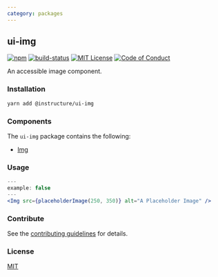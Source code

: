 ```yaml
---
category: packages
---
```


## ui-img

[![npm][npm]][npm-url]
[![build-status][build-status]][build-status-url]
[![MIT License][license-badge]][LICENSE]
[![Code of Conduct][coc-badge]][coc]

An accessible image component.

### Installation

```sh
yarn add @instructure/ui-img
```

### Components
The `ui-img` package contains the following:
- [Img](#Img)

### Usage
```jsx
---
example: false
---
<Img src={placeholderImage(250, 350)} alt="A Placeholder Image" />
```
### Contribute
See the [contributing guidelines](#contributing) for details.

### License

[MIT](LICENSE)

[npm]: https://img.shields.io/npm/v/@instructure/ui-img.svg
[npm-url]: https://npmjs.com/package/@instructure/ui-img

[build-status]: https://travis-ci.org/instructure/instructure-ui.svg?branch=master
[build-status-url]: https://travis-ci.org/instructure/instructure-ui "Travis CI"

[license-badge]: https://img.shields.io/npm/l/instructure-ui.svg?style=flat-square
[license]: https://github.com/instructure/instructure-ui/blob/master/LICENSE

[coc-badge]: https://img.shields.io/badge/code%20of-conduct-ff69b4.svg?style=flat-square
[coc]: https://github.com/instructure/instructure-ui/blob/master/CODE_OF_CONDUCT.md
